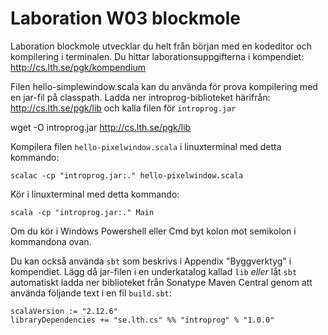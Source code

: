 # Laboration W03 blockmole

Laboration blockmole utvecklar du helt från början med en kodeditor och kompilering i terminalen. Du hittar laborationsuppgifterna i kompendiet:
http://cs.lth.se/pgk/kompendium

Filen hello-simplewindow.scala kan du använda för prova kompilering med en jar-fil på classpath.
Ladda ner introprog-biblioteket härifrån: http://cs.lth.se/pgk/lib och kalla filen för `introprog.jar`

  wget -O introprog.jar http://cs.lth.se/pgk/lib

Kompilera filen `hello-pixelwindow.scala` i linuxterminal med detta kommando:

    scalac -cp "introprog.jar:." hello-pixelwindow.scala

Kör i linuxterminal med detta kommando:

    scala -cp "introprog.jar:." Main

Om du kör i Windows Powershell eller Cmd byt kolon mot semikolon i kommandona ovan.

Du kan också använda `sbt` som beskrivs i Appendix "Byggverktyg" i kompendiet. Lägg då jar-filen i en underkatalog kallad `lib` *eller* låt `sbt` automatiskt ladda ner biblioteket från Sonatype Maven Central genom att använda följande text i en fil `build.sbt`:

    scalaVersion := "2.12.6"
    libraryDependencies += "se.lth.cs" %% "introprog" % "1.0.0"
